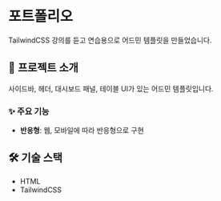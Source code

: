 # 포트폴리오

TailwindCSS 강의를 듣고 연습용으로 어드민 템플릿을 만들었습니다.

## 📱 프로젝트 소개

사이드바, 헤더, 대시보드 패널, 테이블 UI가 있는 어드민 템플릿입니다.

### ✨ 주요 기능

- **반응형**: 웹, 모바일에 따라 반응형으로 구현

## 🛠 기술 스택

- HTML
- TailwindCSS
